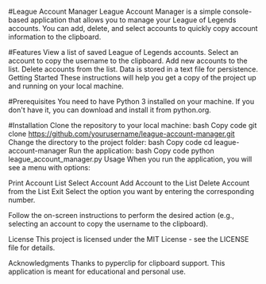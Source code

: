 #League Account Manager
League Account Manager is a simple console-based application that allows you to manage your League of Legends accounts. You can add, delete, and select accounts to quickly copy account information to the clipboard.

#Features
View a list of saved League of Legends accounts.
Select an account to copy the username to the clipboard.
Add new accounts to the list.
Delete accounts from the list.
Data is stored in a text file for persistence.
Getting Started
These instructions will help you get a copy of the project up and running on your local machine.

#Prerequisites
You need to have Python 3 installed on your machine. If you don't have it, you can download and install it from python.org.

#Installation
Clone the repository to your local machine:
bash
Copy code
git clone https://github.com/yourusername/league-account-manager.git
Change the directory to the project folder:
bash
Copy code
cd league-account-manager
Run the application:
bash
Copy code
python league_account_manager.py
Usage
When you run the application, you will see a menu with options:

Print Account List
Select Account
Add Account to the List
Delete Account from the List
Exit
Select the option you want by entering the corresponding number.

Follow the on-screen instructions to perform the desired action (e.g., selecting an account to copy the username to the clipboard).

License
This project is licensed under the MIT License - see the LICENSE file for details.

Acknowledgments
Thanks to pyperclip for clipboard support.
This application is meant for educational and personal use.

